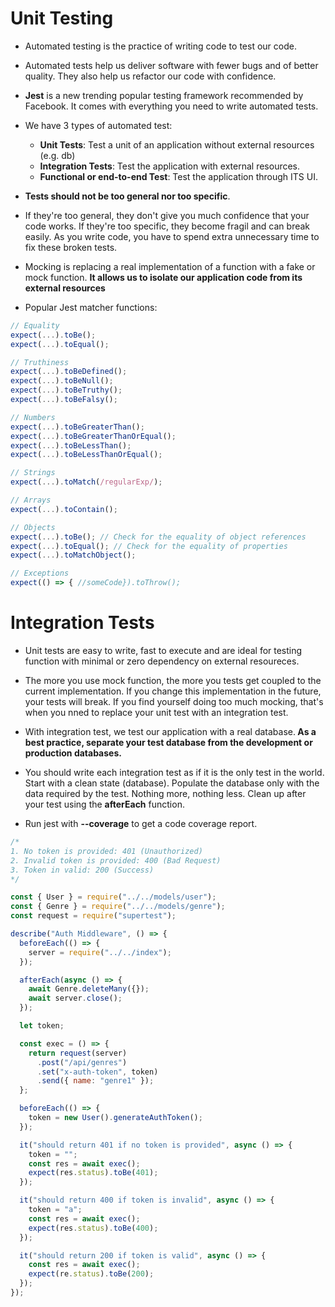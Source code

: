 # Unit Testing

- Automated testing is the practice of writing code to test our code.

- Automated tests help us deliver software with fewer bugs and of better quality. They also help us refactor our code with confidence.

- <b>Jest</b> is a new trending popular testing framework recommended by Facebook. It comes with everything you need to write automated tests.

- We have 3 types of automated test:

  - <b>Unit Tests</b>: Test a unit of an application without external resources (e.g. db)
  - <b>Integration Tests</b>: Test the application with external resources.
  - <b>Functional or end-to-end Test</b>: Test the application through ITS UI.

- <b>Tests should not be too general nor too specific</b>.

- If they're too general, they don't give you much confidence that your code works. If they're too specific, they become fragil and can break easily. As you write code, you have to spend extra unnecessary time to fix these broken tests.

- Mocking is replacing a real implementation of a function with a fake or mock function. <b>It allows us to isolate our application code from its external resources</b>

- Popular Jest matcher functions:

```javascript
// Equality
expect(...).toBe();
expect(...).toEqual();

// Truthiness
expect(...).toBeDefined();
expect(...).toBeNull();
expect(...).toBeTruthy();
expect(...).toBeFalsy();

// Numbers
expect(...).toBeGreaterThan();
expect(...).toBeGreaterThanOrEqual();
expect(...).toBeLessThan();
expect(...).toBeLessThanOrEqual();

// Strings
expect(...).toMatch(/regularExp/);

// Arrays
expect(...).toContain();

// Objects
expect(...).toBe(); // Check for the equality of object references
expect(...).toEqual(); // Check for the equality of properties
expect(...).toMatchObject();

// Exceptions
expect(() => { //someCode}).toThrow();
```

# Integration Tests

- Unit tests are easy to write, fast to execute and are ideal for testing function with minimal or zero dependency on external resoureces.

- The more you use mock function, the more you tests get coupled to the current implementation. If you change this implementation in the future, your tests will break. If you find yourself doing too much mocking, that's when you nned to replace your unit test with an integration test.

- With integration test, we test our application with a real database.<b> As a best practice, separate your test database from the development or production databases.</b>

- You should write each integration test as if it is the only test in the world. Start with a clean state (database). Populate the database only with the data required by the test. Nothing more, nothing less. Clean up after your test using the <b>afterEach</b> function.

- Run jest with <b>--coverage</b> to get a code coverage report.

```javascript
/*
1. No token is provided: 401 (Unauthorized)
2. Invalid token is provided: 400 (Bad Request)
3. Token in valid: 200 (Success)
*/

const { User } = require("../../models/user");
const { Genre } = require("../../models/genre");
const request = require("supertest");

describe("Auth Middleware", () => {
  beforeEach(() => {
    server = require("../../index");
  });

  afterEach(async () => {
    await Genre.deleteMany({});
    await server.close();
  });

  let token;

  const exec = () => {
    return request(server)
      .post("/api/genres")
      .set("x-auth-token", token)
      .send({ name: "genre1" });
  };

  beforeEach(() => {
    token = new User().generateAuthToken();
  });

  it("should return 401 if no token is provided", async () => {
    token = "";
    const res = await exec();
    expect(res.status).toBe(401);
  });

  it("should return 400 if token is invalid", async () => {
    token = "a";
    const res = await exec();
    expect(res.status).toBe(400);
  });

  it("should return 200 if token is valid", async () => {
    const res = await exec();
    expect(re.status).toBe(200);
  });
});
```
